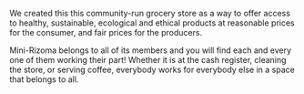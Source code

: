 <p>We created this this community-run grocery store as a way to offer access to healthy, sustainable, ecological and ethical products at reasonable prices for the consumer, and fair prices for the producers.</p>
<p>Mini-Rizoma belongs to all of its members and you will find each and every one of them working their part! Whether it is at the cash register, cleaning the store, or serving coffee, everybody works for everybody else in a space that belongs to all.</p>

